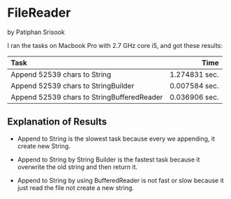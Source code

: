 # FileReader
by Patiphan Srisook

I ran the tasks on Macbook Pro with 2.7 GHz core i5, and got these results:

| Task | Time |
|:-----|-----:|
|Append 52539 chars to String | 1.274831 sec. |
|Append 52539 chars to StringBuilder | 0.007584 sec. |
|Append 52539 chars to StringBufferedReader | 0.036906 sec. |

## Explanation of Results

 - Append to String is the slowest task because every we appending, it create new String.
 
 - Append to String by String Builder is the fastest task because it overwrite the old string and then return it.
 
 - Append to String by using BufferedReader is not fast or slow because it just read the file not create a new string.